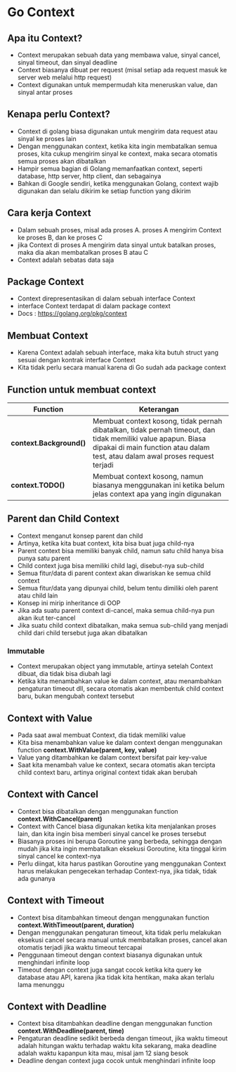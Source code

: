# Go Context
## Apa itu Context?
- Context merupakan sebuah data yang membawa value, sinyal cancel, sinyal timeout, dan sinyal deadline
- Context biasanya dibuat per request (misal setiap ada request masuk ke server web melalui http request)
- Context digunakan untuk mempermudah kita meneruskan value, dan sinyal antar proses

## Kenapa perlu Context?
- Context di golang biasa digunakan untuk mengirim data request atau sinyal ke proses lain
- Dengan menggunakan context, ketika kita ingin membatalkan semua proses, kita cukup mengirim sinyal ke context, maka secara otomatis semua proses akan dibatalkan
- Hampir semua bagian di Golang memanfaatkan context, seperti database, http server, http client, dan sebagainya
- Bahkan di Google sendiri, ketika menggunakan Golang, context wajib digunakan dan selalu dikirim ke setiap function yang dikirim

## Cara kerja Context
- Dalam sebuah proses, misal ada proses A. proses A mengirim Context ke proses B, dan ke proses C
- jika Context di proses A mengirim data sinyal untuk batalkan proses, maka dia akan membatalkan proses B atau C
- Context adalah sebatas data saja

## Package Context
- Context direpresentasikan di dalam sebuah interface Context
- interface Context terdapat di dalam package context
- Docs : https://golang.org/pkg/context

## Membuat Context
- Karena Context adalah sebuah interface, maka kita butuh struct yang sesuai dengan kontrak interface Context
- Kita tidak perlu secara manual karena di Go sudah ada package context

## Function untuk membuat context
| **Function**             | **Keterangan**                                                                                                                                                                                 |
|--------------------------|------------------------------------------------------------------------------------------------------------------------------------------------------------------------------------------------|
| **context.Background()** | Membuat context kosong, tidak pernah dibatalkan, tidak pernah timeout, dan tidak memiliki value apapun. Biasa dipakai di main function atau dalam test, atau dalam awal proses request terjadi |
| **context.TODO()**       | Membuat context kosong, namun biasanya menggunakan ini ketika belum jelas context apa yang ingin digunakan                                                                                             |

## Parent dan Child Context
- Context menganut konsep parent dan child
- Artinya, ketika kita buat context, kita bisa buat juga child-nya
- Parent context bisa memiliki banyak child, namun satu child hanya bisa punya satu parent
- Child context juga bisa memiliki child lagi, disebut-nya sub-child
- Semua fitur/data di parent context akan diwariskan ke semua child context
- Semua fitur/data yang dipunyai child, belum tentu dimiliki oleh parent atau child lain
- Konsep ini mirip inheritance di OOP
- Jika ada suatu parent context di-cancel, maka semua child-nya pun akan ikut ter-cancel
- Jika suatu child context dibatalkan, maka semua sub-child yang menjadi child dari child tersebut juga akan dibatalkan

### Immutable
- Context merupakan object yang immutable, artinya setelah Context dibuat, dia tidak bisa diubah lagi
- Ketika kita menambahkan value ke dalam context, atau menambahkan pengaturan timeout dll, secara otomatis akan membentuk child context baru, bukan mengubah context tersebut

## Context with Value
- Pada saat awal membuat Context, dia tidak memiliki value
- Kita bisa menambahkan value ke dalam context dengan menggunakan function **context.WithValue(parent, key, value)**
- Value yang ditambahkan ke dalam context bersifat pair key-value
- Saat kita menambah value ke context, secara otomatis akan tercipta child context baru, artinya original context tidak akan berubah

## Context with Cancel
- Context bisa dibatalkan dengan menggunakan function **context.WithCancel(parent)**
- Context with Cancel biasa digunakan ketika kita menjalankan proses lain, dan kita ingin bisa memberi sinyal cancel ke proses tersebut
- Biasanya proses ini berupa Goroutine yang berbeda, sehingga dengan mudah jika kita ingin membatalkan eksekusi Goroutine, kita tinggal kirim sinyal cancel ke context-nya
- Perlu diingat, kita harus pastikan Goroutine yang menggunakan Context harus melakukan pengecekan terhadap Context-nya, jika tidak, tidak ada gunanya

## Context with Timeout
- Context bisa ditambahkan timeout dengan menggunakan function **context.WithTimeout(parent, duration)**
- Dengan menggunakan pengaturan timeout, kita tidak perlu melakukan eksekusi cancel secara manual untuk membatalkan proses, cancel akan otomatis terjadi jika waktu timeout tercapai
- Penggunaan timeout dengan context biasanya digunakan untuk menghindari infinite loop
- Timeout dengan context juga sangat cocok ketika kita query ke database atau API, karena jika tidak kita hentikan, maka akan terlalu lama menunggu

## Context with Deadline
- Context bisa ditambahkan deadline dengan menggunakan function **context.WithDeadline(parent, time)**
- Pengaturan deadline sedikit berbeda dengan timeout, jika waktu timeout adalah hitungan waktu terhadap waktu kita sekarang, maka deadline adalah waktu kapanpun kita mau, misal jam 12 siang besok
- Deadline dengan context juga cocok untuk menghindari infinite loop
  
